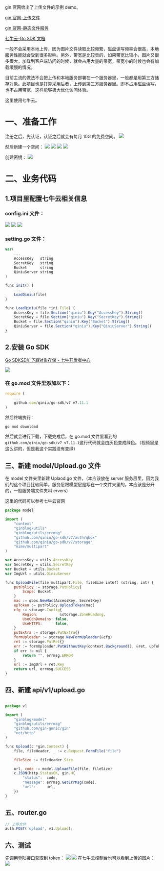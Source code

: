gin 官网给出了上传文件的示例 demo。

[gin 官网-上传文件](https://gin-gonic.com/zh-cn/docs/examples/upload-file/single-file/)

[gin 官网-静态文件服务](https://gin-gonic.com/zh-cn/docs/examples/serving-static-files/)

[七牛云-Go SDK 文档](https://developer.qiniu.com/kodo/1238/go)

一般不会采用本地上传，因为图片文件读取比较频繁，磁盘读写频率会很高，本地服务性能就会受到很多影响。另外，带宽是比较贵的，如果带宽比较小，图片又很多很大，加载到客户端访问的时候，就会占用大量的带宽，带宽小的时候也会有加载缓慢的情况。

目前主流的做法不会把上传和本地服务部署在一个服务器里，一般都是用第三方储存对象。此项目也是打算采用后者，上传到第三方服务器里。即不占用磁盘读写，也不占用带宽，这样能够极大优化访问体验。

这里使用七牛云。

# 一、准备工作

注册之后，先认证，认证之后就会有每月 10G 的免费空间。
![](./img/qiniu1.png)

然后新建一个空间：
![](./img/qiniu2.png)
![](./img/qiniu3.png)
![](./img/qiniu4.png)
![](./img/qiniu5.png)

创建密钥：
![](./img/qiniu6.png)

# 二、业务代码

## 1.项目里配置七牛云相关信息

### config.ini 文件：

![](./img/qiniu7.png)
![](./img/qiniu8.png)
![](./img/qiniu9.png)

### setting.go 文件：

```js
var(
	...
	AccessKey   string
	SecretKey   string
	Bucket      string
	QiniuServer string
)

func init() {
	...
	LoadQiniu(file)
}

func LoadQiniu(file *ini.File) {
	AccessKey = file.Section("qiniu").Key("AccessKey").String()
	SecretKey = file.Section("qiniu").Key("SecretKey").String()
	Bucket = file.Section("qiniu").Key("Bucket").String()
	QiniuServer = file.Section("qiniu").Key("QiniuServer").String()
}
```

## 2.安装 Go SDK

[Go SDK*SDK 下载*对象存储 - 七牛开发者中心](https://developer.qiniu.com/kodo/1238/go)

![](./img/qiniu10.png)

### 在 go.mod 文件里添加以下：

```js
require (
	...
	github.com/qiniu/go-sdk/v7 v7.11.1
)
```

然后终端执行：

```js
go mod download
```

然后就会进行下载，下载完成后，在 go.mod 文件里看到的`github.com/qiniu/go-sdk/v7 v7.11.1`这行代码就会由灰色变成绿色。（视频里是这么讲的，但是我这个实践没有变绿）

## 三、新建 model/Upload.go 文件

在 model 文件夹里新建 Uplaod.go 文件，（本应该放在 server 服务层里，因为我们的这个项目比较简单，服务层跟模型层是写在一个文件夹里的，本应该是分开的，一般服务端文件夹叫 ervers）

这里的代码可以参考七牛云官网

```js
package model

import (
	"context"
	"ginblog/utils"
	"ginblog/utils/errmsg"
	"github.com/qiniu/go-sdk/v7/auth/qbox"
	"github.com/qiniu/go-sdk/v7/storage"
	"mime/multipart"
)

var AccessKey = utils.AccessKey
var SecretKey = utils.SecretKey
var Bucket = utils.Bucket
var ImgUrl = utils.QiniuServer

func UploadFile(file multipart.File, fileSize int64) (string, int) {
	putPolicy := storage.PutPolicy{
		Scope: Bucket,
	}
	mac := qbox.NewMac(AccessKey, SecretKey)
	upToken := putPolicy.UploadToken(mac)
	cfg := storage.Config{
		Region:          &storage.ZoneHuadong,
		UseCdnDomains: false,
		UseHTTPS:      false,
	}
	putExtra := storage.PutExtra{}
	formUploader := storage.NewFormUploader(&cfg)
	ret := storage.PutRet{}
	err := formUploader.PutWithoutKey(context.Background(), &ret, upToken, file, fileSize, &putExtra)
	if err != nil {
		return "", errmsg.ERROR
	}
	url := ImgUrl + ret.Key
	return url, errmsg.SUCCESS
}
```

## 四、新建 api/v1/upload.go

```js

package v1

import (
	"ginblog/model"
	"ginblog/utils/errmsg"
	"github.com/gin-gonic/gin"
	"net/http"
)

func Upload(c *gin.Context) {
	file, fileHeader, _ := c.Request.FormFile("file")

	fileSize := fileHeader.Size

	url, code := model.UploadFile(file, fileSize)
	c.JSON(http.StatusOK, gin.H{
		"status":  code,
		"message": errmsg.GetErrMsg(code),
		"url":     url,
	})
}
```

## 五、router.go

```js
// 上传文件
auth.POST('upload', v1.Upload);
```

## 六、测试

先调用登陆接口获取到 token：
![](./img/qiniu-token-test.png)
![](./img/qiniu-token-apipost.png)
在七牛云控制台也可以看到上传的图片：
![](./img/qiniu-image.png)

